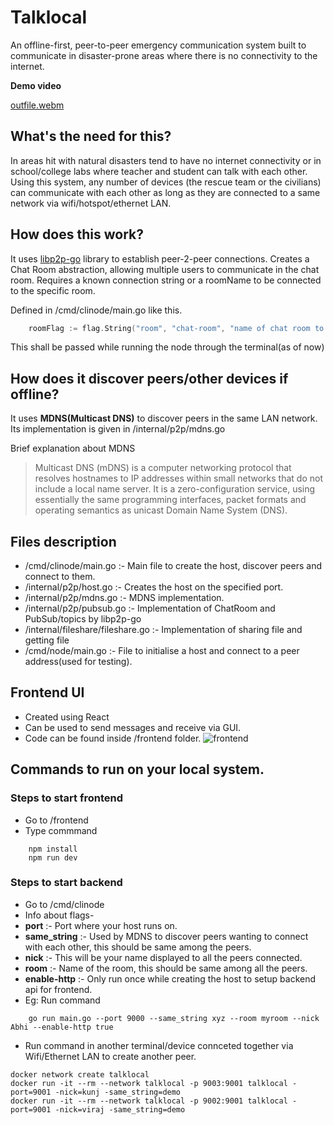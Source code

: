 # Talklocal 

 An offline-first, peer-to-peer emergency communication system built to communicate in disaster-prone areas where there is no connectivity to the internet.

**Demo video**
    
[outfile.webm](https://github.com/user-attachments/assets/7940c3cd-d245-44ee-961d-6ce7953df8fa)

## What's the need for this?
In areas hit with natural disasters tend to have no internet connectivity or in school/college labs where teacher and student can talk with each other. Using this system, any number of devices (the rescue team or the civilians) can communicate with each other as long as they are connected to a same network via wifi/hotspot/ethernet LAN.

## How does this work?
It uses [libp2p-go](https://github.com/libp2p/go-libp2p) library to establish peer-2-peer connections.
Creates a Chat Room abstraction, allowing multiple users to communicate in the chat room.
Requires a known connection string or a roomName to be connected to the specific room.

Defined in /cmd/clinode/main.go like this. 

```go
	roomFlag := flag.String("room", "chat-room", "name of chat room to join")
```
This shall be passed while running the node through the terminal(as of now)

## How does it discover peers/other devices if offline?
It uses **MDNS(Multicast DNS)** to discover peers in the same LAN network.
Its implementation is given in /internal/p2p/mdns.go

Brief explanation about MDNS
 
 > Multicast DNS (mDNS) is a computer networking protocol that resolves hostnames to IP addresses within small networks that do not include a local name server. It is a zero-configuration service, using essentially the same programming interfaces, packet formats and operating semantics as unicast Domain Name System (DNS).

 ## Files description
  - /cmd/clinode/main.go :- Main file to create the host, discover peers and connect to them.
  - /internal/p2p/host.go :- Creates the host on the specified port.
  - /internal/p2p/mdns.go :- MDNS implementation.
  - /internal/p2p/pubsub.go :- Implementation of ChatRoom and PubSub/topics by libp2p-go
  - /internal/fileshare/fileshare.go :- Implementation of sharing file and getting file
  - /cmd/node/main.go :- File to initialise a host and connect to a peer address(used for testing).

## Frontend UI
 - Created using React
 - Can be used to send messages and receive via GUI.
 - Code can be found inside /frontend folder.
 ![frontend](ui.png)

## Commands to run on your local system.

### Steps to start frontend
- Go to /frontend 
- Type commmand
```console
    npm install
    npm run dev
```

### Steps to start backend
- Go to /cmd/clinode
- Info about flags-
- **port** :- Port where your host runs on.
- **same_string** :- Used by MDNS to discover peers wanting to connect with each other, this should be same among the peers.
- **nick** :- This will be your name displayed to all the peers connected.
- **room** :- Name of the room, this should be same among all the peers.
- **enable-http** :- Only run once while creating the host to setup backend api for frontend.
- Eg: Run command
```console
    go run main.go --port 9000 --same_string xyz --room myroom --nick Abhi --enable-http true
```
- Run command in another terminal/device connceted together via Wifi/Ethernet LAN to create another peer.
```console
docker network create talklocal
docker run -it --rm --network talklocal -p 9003:9001 talklocal -port=9001 -nick=kunj -same_string=demo
docker run -it --rm --network talklocal -p 9002:9001 talklocal -port=9001 -nick=viraj -same_string=demo
```
